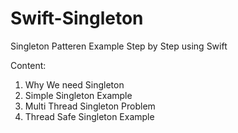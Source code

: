 # Swift-Singleton

Singleton Patteren Example Step by Step using Swift

Content:
1. Why We need Singleton
2. Simple Singleton Example
3. Multi Thread Singleton Problem
4. Thread Safe Singleton Example

